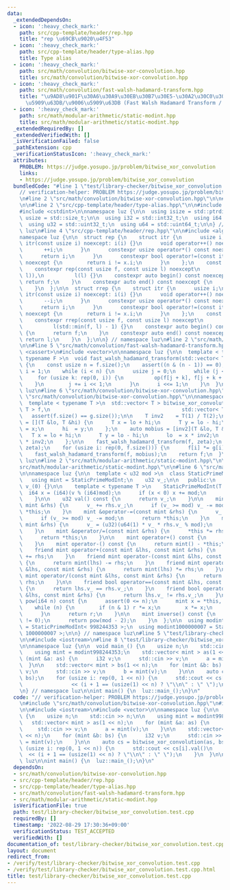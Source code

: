 ```yaml
---
data:
  _extendedDependsOn:
  - icon: ':heavy_check_mark:'
    path: src/cpp-template/header/rep.hpp
    title: "rep \u69CB\u9020\u4F53"
  - icon: ':heavy_check_mark:'
    path: src/cpp-template/header/type-alias.hpp
    title: Type alias
  - icon: ':heavy_check_mark:'
    path: src/math/convolution/bitwise-xor-convolution.hpp
    title: src/math/convolution/bitwise-xor-convolution.hpp
  - icon: ':heavy_check_mark:'
    path: src/math/convolution/fast-walsh-hadamard-transform.hpp
    title: "\u9AD8\u901F\u30A6\u30A9\u30EB\u30B7\u30E5-\u30A2\u30C0\u30DE\u30FC\u30EB\
      \u5909\u63DB/\u9006\u5909\u63DB (Fast Walsh Hadamard Transform / Inverse Transform)"
  - icon: ':heavy_check_mark:'
    path: src/math/modular-arithmetic/static-modint.hpp
    title: src/math/modular-arithmetic/static-modint.hpp
  _extendedRequiredBy: []
  _extendedVerifiedWith: []
  _isVerificationFailed: false
  _pathExtension: cpp
  _verificationStatusIcon: ':heavy_check_mark:'
  attributes:
    PROBLEM: https://judge.yosupo.jp/problem/bitwise_xor_convolution
    links:
    - https://judge.yosupo.jp/problem/bitwise_xor_convolution
  bundledCode: "#line 1 \"test/library-checker/bitwise_xor_convolution.test.cpp\"\n\
    // verification-helper: PROBLEM https://judge.yosupo.jp/problem/bitwise_xor_convolution\n\
    \n#line 2 \"src/math/convolution/bitwise-xor-convolution.hpp\"\n\n#line 2 \"src/cpp-template/header/rep.hpp\"\
    \n\n#line 2 \"src/cpp-template/header/type-alias.hpp\"\n\n#include <cstddef>\n\
    #include <cstdint>\n\nnamespace luz {\n\n  using isize = std::ptrdiff_t;\n  using\
    \ usize = std::size_t;\n\n  using i32 = std::int32_t;\n  using i64 = std::int64_t;\n\
    \  using u32 = std::uint32_t;\n  using u64 = std::uint64_t;\n\n} // namespace\
    \ luz\n#line 4 \"src/cpp-template/header/rep.hpp\"\n\n#include <algorithm>\n\n\
    namespace luz {\n\n  struct rep {\n    struct itr {\n      usize i;\n      constexpr\
    \ itr(const usize i) noexcept: i(i) {}\n      void operator++() noexcept {\n \
    \       ++i;\n      }\n      constexpr usize operator*() const noexcept {\n  \
    \      return i;\n      }\n      constexpr bool operator!=(const itr x) const\
    \ noexcept {\n        return i != x.i;\n      }\n    };\n    const itr f, l;\n\
    \    constexpr rep(const usize f, const usize l) noexcept\n        : f(std::min(f,\
    \ l)),\n          l(l) {}\n    constexpr auto begin() const noexcept {\n     \
    \ return f;\n    }\n    constexpr auto end() const noexcept {\n      return l;\n\
    \    }\n  };\n\n  struct rrep {\n    struct itr {\n      usize i;\n      constexpr\
    \ itr(const usize i) noexcept: i(i) {}\n      void operator++() noexcept {\n \
    \       --i;\n      }\n      constexpr usize operator*() const noexcept {\n  \
    \      return i;\n      }\n      constexpr bool operator!=(const itr x) const\
    \ noexcept {\n        return i != x.i;\n      }\n    };\n    const itr f, l;\n\
    \    constexpr rrep(const usize f, const usize l) noexcept\n        : f(l - 1),\n\
    \          l(std::min(f, l) - 1) {}\n    constexpr auto begin() const noexcept\
    \ {\n      return f;\n    }\n    constexpr auto end() const noexcept {\n     \
    \ return l;\n    }\n  };\n\n} // namespace luz\n#line 2 \"src/math/convolution/fast-walsh-hadamard-transform.hpp\"\
    \n\n#line 5 \"src/math/convolution/fast-walsh-hadamard-transform.hpp\"\n\n#include\
    \ <cassert>\n#include <vector>\n\nnamespace luz {\n\n  template < typename T,\
    \ typename F >\n  void fast_walsh_hadamard_transform(std::vector< T > &f, F op)\
    \ {\n    const usize n = f.size();\n    assert((n & (n - 1)) == 0);\n    usize\
    \ i = 1;\n    while (i < n) {\n      usize j = 0;\n      while (j < n) {\n   \
    \     for (usize k: rep(0, i)) {\n          op(f[j + k], f[j + k + i]);\n    \
    \    }\n        j += i << 1;\n      }\n      i <<= 1;\n    }\n  }\n\n} // namespace\
    \ luz\n#line 6 \"src/math/convolution/bitwise-xor-convolution.hpp\"\n\n#line 9\
    \ \"src/math/convolution/bitwise-xor-convolution.hpp\"\n\nnamespace luz {\n\n\
    \  template < typename T >\n  std::vector< T > bitwise_xor_convolution(std::vector<\
    \ T > f,\n                                           std::vector< T > g) {\n \
    \   assert(f.size() == g.size());\n\n    T inv2    = T(1) / T(2);\n    auto zeta\
    \ = [](T &lo, T &hi) {\n      T x = lo + hi;\n      T y = lo - hi;\n      lo \
    \ = x;\n      hi  = y;\n    };\n    auto mobius = [inv2](T &lo, T &hi) {\n   \
    \   T x = lo + hi;\n      T y = lo - hi;\n      lo  = x * inv2;\n      hi  = y\
    \ * inv2;\n    };\n\n    fast_walsh_hadamard_transform(f, zeta);\n    fast_walsh_hadamard_transform(g,\
    \ zeta);\n    for (usize i: rep(0, f.size())) {\n      f[i] *= g[i];\n    }\n\
    \    fast_walsh_hadamard_transform(f, mobius);\n    return f;\n  }\n\n} // namespace\
    \ luz\n#line 2 \"src/math/modular-arithmetic/static-modint.hpp\"\n\n#line 4 \"\
    src/math/modular-arithmetic/static-modint.hpp\"\n\n#line 6 \"src/math/modular-arithmetic/static-modint.hpp\"\
    \n\nnamespace luz {\n\n  template < u32 mod >\n  class StaticPrimeModInt {\n \
    \   using mint = StaticPrimeModInt;\n    u32 v_;\n\n   public:\n    StaticPrimeModInt():\
    \ v_(0) {}\n\n    template < typename T >\n    StaticPrimeModInt(T v) {\n    \
    \  i64 x = (i64)(v % (i64)mod);\n      if (x < 0) x += mod;\n      v_ = (u32)x;\n\
    \    }\n\n    u32 val() const {\n      return v_;\n    }\n\n    mint &operator+=(const\
    \ mint &rhs) {\n      v_ += rhs.v_;\n      if (v_ >= mod) v_ -= mod;\n      return\
    \ *this;\n    }\n    mint &operator-=(const mint &rhs) {\n      v_ += mod - rhs.v_;\n\
    \      if (v_ >= mod) v_ -= mod;\n      return *this;\n    }\n    mint &operator*=(const\
    \ mint &rhs) {\n      v_ = (u32)(u64(1) * v_ * rhs.v_ % mod);\n      return *this;\n\
    \    }\n    mint &operator/=(const mint &rhs) {\n      *this *= rhs.inverse();\n\
    \      return *this;\n    }\n\n    mint operator+() const {\n      return *this;\n\
    \    }\n    mint operator-() const {\n      return mint() - *this;\n    }\n\n\
    \    friend mint operator+(const mint &lhs, const mint &rhs) {\n      return mint(lhs)\
    \ += rhs;\n    }\n    friend mint operator-(const mint &lhs, const mint &rhs)\
    \ {\n      return mint(lhs) -= rhs;\n    }\n    friend mint operator*(const mint\
    \ &lhs, const mint &rhs) {\n      return mint(lhs) *= rhs;\n    }\n    friend\
    \ mint operator/(const mint &lhs, const mint &rhs) {\n      return mint(lhs) /=\
    \ rhs;\n    }\n\n    friend bool operator==(const mint &lhs, const mint &rhs)\
    \ {\n      return lhs.v_ == rhs.v_;\n    }\n    friend bool operator!=(const mint\
    \ &lhs, const mint &rhs) {\n      return lhs.v_ != rhs.v_;\n    }\n\n    mint\
    \ pow(i64 n) const {\n      assert(0 <= n);\n      mint x = *this, r = 1;\n  \
    \    while (n) {\n        if (n & 1) r *= x;\n        x *= x;\n        n >>= 1;\n\
    \      }\n      return r;\n    }\n\n    mint inverse() const {\n      assert(v_\
    \ != 0);\n      return pow(mod - 2);\n    }\n  };\n\n  using modint998244353 \
    \ = StaticPrimeModInt< 998244353 >;\n  using modint1000000007 = StaticPrimeModInt<\
    \ 1000000007 >;\n\n} // namespace luz\n#line 5 \"test/library-checker/bitwise_xor_convolution.test.cpp\"\
    \n\n#include <iostream>\n#line 8 \"test/library-checker/bitwise_xor_convolution.test.cpp\"\
    \n\nnamespace luz {\n\n  void main_() {\n    usize n;\n    std::cin >> n;\n\n\
    \    using mint = modint998244353;\n    std::vector< mint > as(1 << n);\n    for\
    \ (mint &a: as) {\n      i32 v;\n      std::cin >> v;\n      a = mint(v);\n  \
    \  }\n\n    std::vector< mint > bs(1 << n);\n    for (mint &b: bs) {\n      i32\
    \ v;\n      std::cin >> v;\n      b = mint(v);\n    }\n\n    auto cs = bitwise_xor_convolution(as,\
    \ bs);\n    for (usize i: rep(0, 1 << n)) {\n      std::cout << cs[i].val()\n\
    \                << (i + 1 == (usize(1) << n) ? \"\\n\" : \" \");\n    }\n  }\n\
    \n} // namespace luz\n\nint main() {\n  luz::main_();\n}\n"
  code: "// verification-helper: PROBLEM https://judge.yosupo.jp/problem/bitwise_xor_convolution\n\
    \n#include \"src/math/convolution/bitwise-xor-convolution.hpp\"\n#include \"src/math/modular-arithmetic/static-modint.hpp\"\
    \n\n#include <iostream>\n#include <vector>\n\nnamespace luz {\n\n  void main_()\
    \ {\n    usize n;\n    std::cin >> n;\n\n    using mint = modint998244353;\n \
    \   std::vector< mint > as(1 << n);\n    for (mint &a: as) {\n      i32 v;\n \
    \     std::cin >> v;\n      a = mint(v);\n    }\n\n    std::vector< mint > bs(1\
    \ << n);\n    for (mint &b: bs) {\n      i32 v;\n      std::cin >> v;\n      b\
    \ = mint(v);\n    }\n\n    auto cs = bitwise_xor_convolution(as, bs);\n    for\
    \ (usize i: rep(0, 1 << n)) {\n      std::cout << cs[i].val()\n              \
    \  << (i + 1 == (usize(1) << n) ? \"\\n\" : \" \");\n    }\n  }\n\n} // namespace\
    \ luz\n\nint main() {\n  luz::main_();\n}\n"
  dependsOn:
  - src/math/convolution/bitwise-xor-convolution.hpp
  - src/cpp-template/header/rep.hpp
  - src/cpp-template/header/type-alias.hpp
  - src/math/convolution/fast-walsh-hadamard-transform.hpp
  - src/math/modular-arithmetic/static-modint.hpp
  isVerificationFile: true
  path: test/library-checker/bitwise_xor_convolution.test.cpp
  requiredBy: []
  timestamp: '2022-08-29 17:30:36+09:00'
  verificationStatus: TEST_ACCEPTED
  verifiedWith: []
documentation_of: test/library-checker/bitwise_xor_convolution.test.cpp
layout: document
redirect_from:
- /verify/test/library-checker/bitwise_xor_convolution.test.cpp
- /verify/test/library-checker/bitwise_xor_convolution.test.cpp.html
title: test/library-checker/bitwise_xor_convolution.test.cpp
---
```

